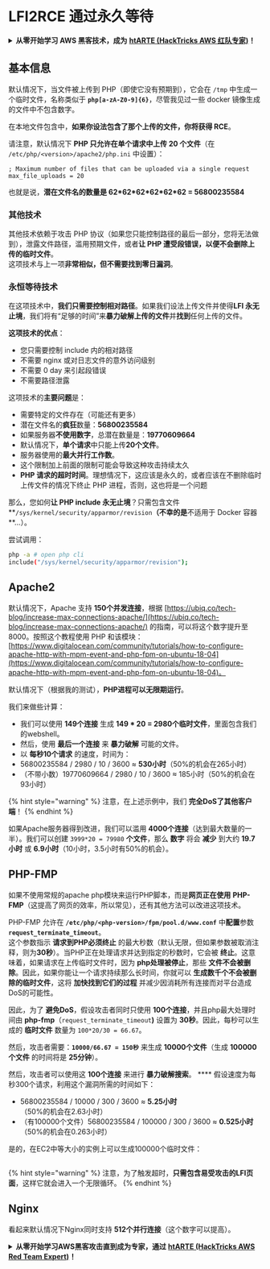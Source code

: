 # LFI2RCE 通过永久等待

<details>

<summary><strong>从零开始学习 AWS 黑客技术，成为</strong> <a href="https://training.hacktricks.xyz/courses/arte"><strong>htARTE (HackTricks AWS 红队专家)</strong></a><strong>！</strong></summary>

支持 HackTricks 的其他方式：

* 如果您想在 **HackTricks 中看到您的公司广告** 或 **下载 HackTricks 的 PDF**，请查看 [**订阅计划**](https://github.com/sponsors/carlospolop)！
* 获取 [**官方 PEASS & HackTricks 商品**](https://peass.creator-spring.com)
* 发现 [**PEASS 家族**](https://opensea.io/collection/the-peass-family)，我们独家的 [**NFT 集合**](https://opensea.io/collection/the-peass-family)
* **加入** 💬 [**Discord 群组**](https://discord.gg/hRep4RUj7f) 或 [**telegram 群组**](https://t.me/peass) 或在 **Twitter** 🐦 上 **关注** 我 [**@carlospolopm**](https://twitter.com/carlospolopm)**。**
* **通过向** [**HackTricks**](https://github.com/carlospolop/hacktricks) 和 [**HackTricks Cloud**](https://github.com/carlospolop/hacktricks-cloud) github 仓库提交 PR 来分享您的黑客技巧。

</details>

## 基本信息

默认情况下，当文件被上传到 PHP（即使它没有预期到），它会在 `/tmp` 中生成一个临时文件，名称类似于 **`php[a-zA-Z0-9]{6}`**，尽管我见过一些 docker 镜像生成的文件中不包含数字。

在本地文件包含中，**如果你设法包含了那个上传的文件，你将获得 RCE**。

请注意，默认情况下 **PHP 只允许在单个请求中上传 20 个文件**（在 `/etc/php/<version>/apache2/php.ini` 中设置）：
```
; Maximum number of files that can be uploaded via a single request
max_file_uploads = 20
```
也就是说，**潜在文件名的数量是 62\*62\*62\*62\*62\*62 = 56800235584**

### 其他技术

其他技术依赖于攻击 PHP 协议（如果您只能控制路径的最后一部分，您将无法做到），泄露文件路径，滥用预期文件，或者**让 PHP 遭受段错误，以便不会删除上传的临时文件**。\
这项技术与上一项**非常相似，但不需要找到零日漏洞**。

### 永恒等待技术

在这项技术中，**我们只需要控制相对路径**。如果我们设法上传文件并使得**LFI 永无止境**，我们将有“足够的时间”来**暴力破解上传的文件**并**找到**任何上传的文件。

**这项技术的优点**：

* 您只需要控制 include 内的相对路径
* 不需要 nginx 或对日志文件的意外访问级别
* 不需要 0 day 来引起段错误
* 不需要路径泄露

这项技术的**主要问题**是：

* 需要特定的文件存在（可能还有更多）
* 潜在文件名的**疯狂**数量：**56800235584**
* 如果服务器**不使用数字**，总潜在数量是：**19770609664**
* 默认情况下，**单个请求**中只能上传**20个文件**。
* 服务器使用的**最大并行工作数**。
* 这个限制加上前面的限制可能会导致这种攻击持续太久
* **PHP 请求的超时时间**。理想情况下，这应该是永久的，或者应该在不删除临时上传文件的情况下终止 PHP 进程，否则，这也将是一个问题

那么，您如何**让 PHP include 永无止境**？只需包含文件**`/sys/kernel/security/apparmor/revision`**（不幸的是**不适用于 Docker 容器**...）。

尝试调用：
```bash
php -a # open php cli
include("/sys/kernel/security/apparmor/revision");
```
## Apache2

默认情况下，Apache 支持 **150个并发连接**，根据 [https://ubiq.co/tech-blog/increase-max-connections-apache/](https://ubiq.co/tech-blog/increase-max-connections-apache/) 的指南，可以将这个数字提升至8000。按照这个教程使用 PHP 和该模块：[https://www.digitalocean.com/community/tutorials/how-to-configure-apache-http-with-mpm-event-and-php-fpm-on-ubuntu-18-04](https://www.digitalocean.com/community/tutorials/how-to-configure-apache-http-with-mpm-event-and-php-fpm-on-ubuntu-18-04)。

默认情况下（根据我的测试），**PHP进程可以无限期运行**。

我们来做些计算：

* 我们可以使用 **149个连接** 生成 **149 \* 20 = 2980个临时文件**，里面包含我们的webshell。
* 然后，使用 **最后一个连接** 来 **暴力破解** 可能的文件。
* 以 **每秒10个请求** 的速度，时间为：
* 56800235584 / 2980 / 10 / 3600 ≈ **530小时**（50%的机会在265小时）
* （不带小数）19770609664 / 2980 / 10 / 3600 ≈ 185小时（50%的机会在93小时）

{% hint style="warning" %}
注意，在上述示例中，我们 **完全DoS了其他客户端**！
{% endhint %}

如果Apache服务器得到改进，我们可以滥用 **4000个连接**（达到最大数量的一半）。我们可以创建 `3999*20 = 79980` **个文件**，那么 **数字** 将会 **减少** 到大约 **19.7小时** 或 **6.9小时**（10小时，3.5小时有50%的机会）。

## PHP-FMP

如果不使用常规的apache php模块来运行PHP脚本，而是**网页正在使用** **PHP-FMP**（这提高了网页的效率，所以常见），还有其他方法可以改进这项技术。

PHP-FMP 允许在 **`/etc/php/<php-version>/fpm/pool.d/www.conf`** 中**配置**参数 **`request_terminate_timeout`**。\
这个参数指示 **请求到PHP必须终止** 的最大秒数（默认无限，但如果参数被取消注释，则为**30秒**）。当PHP正在处理请求并达到指定的秒数时，它会被 **终止**。这意味着，如果请求在上传临时文件时，因为 **php处理被停止**，那些 **文件不会被删除**。因此，如果你能让一个请求持续那么长时间，你就可以 **生成数千个不会被删除的临时文件**，这将 **加快找到它们的过程** 并减少因消耗所有连接而对平台造成DoS的可能性。

因此，为了 **避免DoS**，假设攻击者同时只使用 **100个连接**，并且php最大处理时间由 **php-fmp**（`request_terminate_timeout`**)** 设置为 **30秒**。因此，每秒可以生成的 **临时文件** 数量为 `100*20/30 = 66.67`。

然后，攻击者需要：**`10000/66.67 = 150秒`** 来生成 **10000个文件**（生成 **100000个文件** 的时间将是 **25分钟**）。

然后，攻击者可以使用这 **100个连接** 来进行 **暴力破解搜索**。 \*\*\*\* 假设速度为每秒300个请求，利用这个漏洞所需的时间如下：

* 56800235584 / 10000 / 300 / 3600 ≈ **5.25小时**（50%的机会在2.63小时）
* （有100000个文件）56800235584 / 100000 / 300 / 3600 ≈ **0.525小时**（50%的机会在0.263小时）

是的，在EC2中等大小的实例上可以生成100000个临时文件：

<figure><img src="../../.gitbook/assets/image (3) (1) (1) (3).png" alt=""><figcaption></figcaption></figure>

{% hint style="warning" %}
注意，为了触发超时，**只需包含易受攻击的LFI页面**，这样它就会进入一个无限循环。
{% endhint %}

## Nginx

看起来默认情况下Nginx同时支持 **512个并行连接**（这个数字可以提高）。

<details>

<summary><strong>从零开始学习AWS黑客攻击直到成为专家，通过</strong> <a href="https://training.hacktricks.xyz/courses/arte"><strong>htARTE (HackTricks AWS Red Team Expert)</strong></a><strong>！</strong></summary>

支持HackTricks的其他方式：

* 如果你想在 **HackTricks** 中看到你的 **公司广告** 或 **下载HackTricks的PDF**，请查看 [**订阅计划**](https://github.com/sponsors/carlospolop)！
* 获取 [**官方PEASS & HackTricks商品**](https://peass.creator-spring.com)
* 发现 [**PEASS家族**](https://opensea.io/collection/the-peass-family)，我们独家的 [**NFTs系列**](https://opensea.io/collection/the-peass-family)
* **加入** 💬 [**Discord群组**](https://discord.gg/hRep4RUj7f) 或 [**telegram群组**](https://t.me/peass) 或在 **Twitter** 🐦 上 **关注** 我 [**@carlospolopm**](https://twitter.com/carlospolopm)**。**
* **通过向** [**HackTricks**](https://github.com/carlospolop/hacktricks) 和 [**HackTricks Cloud**](https://github.com/carlospolop/hacktricks-cloud) github仓库提交PR来分享你的黑客技巧。

</details>
